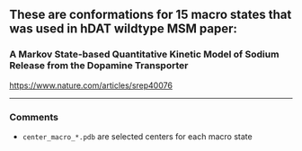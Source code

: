 ## These are conformations for 15 macro states that was used in hDAT wildtype MSM paper:

###     A Markov State-based Quantitative Kinetic Model of Sodium Release from the Dopamine Transporter

<a href="https://www.nature.com/articles/srep40076">https://www.nature.com/articles/srep40076</a>

------

### Comments
   * `center_macro_*.pdb` are selected centers for each macro state 

